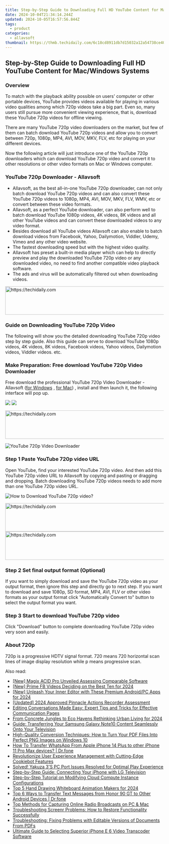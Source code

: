 ```yaml
---
title: Step-by-Step Guide to Downloading Full HD YouTube Content for Mac/Windows Systems
date: 2024-10-04T21:34:14.244Z
updated: 2024-10-05T16:57:56.844Z
tags:
  - product
categories:
  - allavsoft
thumbnail: https://thmb.techidaily.com/6c18cd8911db7d15032a12a54738ce400822365f498b5ad342fd2bd1d2d802ab.jpg
---
```


## Step-by-Step Guide to Downloading Full HD YouTube Content for Mac/Windows Systems

### Overview

To match with the playback ability possible on users' computer or other portable devices, YouTube provides videos available for playing in various video qualities among which 720p videos take a big part. Even so, many users still pursue more convenient viewing experience, that is, download these YouTube 720p videos for offline viewing.

There are many YouTube 720p video downloaders on the market, but few of them can batch download YouTube 720p videos and allow you to convert between 720p, 1080p, MP4, AVI, MOV, MKV, FLV, etc for playing on your different devices.

Now the following article will just introduce one of the YouTube 720p downloaders which can download YouTube 720p video and convert it to other resolutions or other video formats on Mac or Windows computer.

### YouTube 720p Downloader - Allavsoft

* Allavsoft, as the best all-in-one YouTube 720p downloader, can not only batch download YouTube 720p videos and can also convert these YouTube 720p videos to 1080p, MP4, AVI, MOV, MKV, FLV, WMV, etc or convert between these video formats.
* Allavsoft, as a perfect YouTube downloader, can also perform well to batch download YouTube 1080p videos, 4K videos, 8K videos and all other YouTube videos and can convert these downloaded videos to any video format.
* Besides download all YouTube videos Allavsoft can also enable to batch download videos from Facebook, Yahoo, Dailymotion, Viddler, Udemy, Vimeo and any other video website.
* The fastest downloading speed but with the highest video quality.
* Allavsoft has preset a built-in media player which can help to directly preview and play the downloaded YouTube 720p video or any downloaded video, no need to find another compatible video playback software.
* The ads and virus will be automatically filtered out when downloading videos.

<!-- affiliate ads begin -->
<a href="https://aligracehair.sjv.io/c/5597632/2087267/19272" target="_top" id="2087267">
  <img src="//a.impactradius-go.com/display-ad/19272-2087267" border="0" alt="https://techidaily.com" width="728" height="90"/>
</a>
<img height="0" width="0" src="https://aligracehair.sjv.io/i/5597632/2087267/19272" style="position:absolute;visibility:hidden;" border="0" />
<!-- affiliate ads end -->

### Guide on Downloading YouTube 720p Video

The following will show you the detailed downloading YouTube 720p video step by step guide. Also this guide can serve to download YouTube 1080p videos, 4K videos, 8K videos, Facebook videos, Yahoo videos, Dailymotion videos, Viddler videos. etc.

### Make Preparation: Free download YouTube 720p Video Downloader

Free download the professional YouTube 720p Video Downloader - Allavsoft ([for Windows](https://tools.techidaily.com/allavsoft/products/) , [for Mac](https://tools.techidaily.com/allavsoft/products/)) , install and then launch it, the following interface will pop up.

[![](https://www.allavsoft.com/how-to/../images/how-to/free-download-win.jpg)](https://tools.techidaily.com/allavsoft/products/) [![](https://www.allavsoft.com/how-to/../images/how-to/free-download-mac.jpg)](https://tools.techidaily.com/allavsoft/products/)

<!-- affiliate ads begin -->
<a href="https://sentrypc.7eer.net/c/5597632/398455/3022" target="_top" id="398455">
  <img src="//a.impactradius-go.com/display-ad/3022-398455" border="0" alt="https://techidaily.com" width="728" height="90"/>
</a>
<img height="0" width="0" src="https://sentrypc.7eer.net/i/5597632/398455/3022" style="position:absolute;visibility:hidden;" border="0" />
<!-- affiliate ads end -->

![YouTube 720p Video Downloader](https://www.allavsoft.com/how-to/../images/allavsoft/screen-shot-600.jpg)

### Step 1 Paste YouTube 720p video URL

Open YouTube, find your interested YouTube 720p video. And then add this YouTube 720p video URL to Allavsoft by copying and pasting or dragging and dropping. Batch downloading YouTube 720p videos needs to add more than one YouTube 720p video URL.

![How to Download YouTube 720p video?](https://www.allavsoft.com/how-to/../images/how-to/download-rtmp-video/download-rtmp-video.jpg)

<!-- affiliate ads begin -->
<a href="https://appsumo.8odi.net/c/5597632/2118312/7443" target="_top" id="2118312">
  <img src="//a.impactradius-go.com/display-ad/7443-2118312" border="0" alt="https://techidaily.com" width="728" height="90"/>
</a>
<img height="0" width="0" src="https://appsumo.8odi.net/i/5597632/2118312/7443" style="position:absolute;visibility:hidden;" border="0" />
<!-- affiliate ads end -->

<!-- affiliate ads begin -->
<a href="https://aligracehair.sjv.io/c/5597632/1885947/19272" target="_top" id="1885947">
  <img src="//a.impactradius-go.com/display-ad/19272-1885947" border="0" alt="https://techidaily.com" width="728" height="90"/>
</a>
<img height="0" width="0" src="https://aligracehair.sjv.io/i/5597632/1885947/19272" style="position:absolute;visibility:hidden;" border="0" />
<!-- affiliate ads end -->

### Step 2 Set final output format (Optional)

If you want to simply download and save the YouTube 720p video as your output format, then ignore this step and directly go to next step. If you want to download and save 1080p, SD format, MP4, AVI, FLV or other video formats as your output format click "Automatically Convert to" button to select the output format you want.

### Step 3 Start to download YouTube 720p video

Click "Download" button to complete downloading YouTube 720p video very soon and easily.

### About 720p

720p is a progressive HDTV signal format. 720 means 720 horizontal scan lines of image display resolution while p means progressive scan.

<ins class="adsbygoogle"
     style="display:block"
     data-ad-format="autorelaxed"
     data-ad-client="ca-pub-7571918770474297"
     data-ad-slot="1223367746"></ins>

<ins class="adsbygoogle"
     style="display:block"
     data-ad-client="ca-pub-7571918770474297"
     data-ad-slot="8358498916"
     data-ad-format="auto"
     data-full-width-responsive="true"></ins>

<span class="atpl-alsoreadstyle">Also read:</span>
<div><ul>
<li><a href="https://fox-links.techidaily.com/new-magix-acid-pro-unveiled-assessing-comparable-software/"><u>[New] Magix ACID Pro Unveiled Assessing Comparable Software</u></a></li>
<li><a href="https://facebook-videos.techidaily.com/new-prime-fb-videos-deciding-on-the-best-ten-for-2024/"><u>[New] Prime FB Videos Deciding on the Best Ten for 2024</u></a></li>
<li><a href="https://instagram-clips.techidaily.com/new-unleash-your-inner-editor-with-these-premium-androidpc-apps-for-2024/"><u>[New] Unleash Your Inner Editor with These Premium Android/PC Apps for 2024</u></a></li>
<li><a href="https://screen-recording.techidaily.com/updated-2024-approved-pinnacle-actions-recorder-assessment/"><u>[Updated] 2024 Approved Pinnacle Actions Recorder Assessment</u></a></li>
<li><a href="https://fox-pages.techidaily.com/editing-conversations-made-easy-expert-tips-and-tricks-for-effective-communication-pages/"><u>Editing Conversations Made Easy: Expert Tips and Tricks for Effective Communication Pages</u></a></li>
<li><a href="https://youtube-stream.techidaily.com/from-concrete-jungles-to-eco-havens-rethinking-urban-living-for-2024/"><u>From Concrete Jungles to Eco Havens Rethinking Urban Living for 2024</u></a></li>
<li><a href="https://fox-pages.techidaily.com/guide-transferring-your-samsung-galaxy-note10-content-seamlessly-onto-your-television/"><u>Guide: Transferring Your Samsung Galaxy Note10 Content Seamlessly Onto Your Television</u></a></li>
<li><a href="https://fox-pages.techidaily.com/high-quality-conversion-techniques-how-to-turn-your-pdf-files-into-perfect-png-images-on-windows-10/"><u>High-Quality Conversion Techniques: How to Turn Your PDF Files Into Perfect PNG Images on Windows 10</u></a></li>
<li><a href="https://techidaily.com/how-to-transfer-whatsapp-from-apple-iphone-14-plus-to-other-iphone-11-pro-max-devices-drfone-by-drfone-transfer-whatsapp-from-ios-transfer-whatsapp-from-ios/"><u>How To Transfer WhatsApp From Apple iPhone 14 Plus to other iPhone 11 Pro Max devices? | Dr.fone</u></a></li>
<li><a href="https://data-safeguard.techidaily.com/revolutionize-user-experience-management-with-cutting-edge-cookiebot-features/"><u>Revolutionize User Experience Management with Cutting-Edge Cookiebot Features</u></a></li>
<li><a href="https://win-answers.techidaily.com/solved-yakuza-3s-pc-port-issues-resolved-for-optimal-play-experience/"><u>Solved! Yakuza 3'S PC Port Issues Resolved for Optimal Play Experience</u></a></li>
<li><a href="https://fox-pages.techidaily.com/step-by-step-guide-connecting-your-iphone-with-lg-television/"><u>Step-by-Step Guide: Connecting Your iPhone with LG Television</u></a></li>
<li><a href="https://fox-pages.techidaily.com/step-by-step-tutorial-on-modifying-cloud-compute-instance-configurations/"><u>Step-by-Step Tutorial on Modifying Cloud Compute Instance Configurations</u></a></li>
<li><a href="https://ai-driven-video-production.techidaily.com/top-5-hand-drawing-whiteboard-animation-makers-for-2024/"><u>Top 5 Hand Drawing Whiteboard Animation Makers for 2024</u></a></li>
<li><a href="https://android-transfer.techidaily.com/top-6-ways-to-transfer-text-messages-from-honor-90-gt-to-other-android-devices-drfone-by-drfone-transfer-from-android-transfer-from-android/"><u>Top 6 Ways to Transfer Text Messages from Honor 90 GT to Other Android Devices | Dr.fone</u></a></li>
<li><a href="https://fox-pages.techidaily.com/top-methods-for-capturing-online-radio-broadcasts-on-pc-and-mac/"><u>Top Methods for Capturing Online Radio Broadcasts on PC & Mac</u></a></li>
<li><a href="https://fox-pages.techidaily.com/troubleshooting-screenr-problems-how-to-restore-functionality-successfully/"><u>Troubleshooting Screenr Problems: How to Restore Functionality Successfully</u></a></li>
<li><a href="https://fox-pages.techidaily.com/troubleshooting-fixing-problems-with-editable-versions-of-documents-from-pdfs/"><u>Troubleshooting: Fixing Problems with Editable Versions of Documents From PDFs</u></a></li>
<li><a href="https://fox-pages.techidaily.com/ultimate-guide-to-selecting-superior-iphone-e-6-video-transcoder-software/"><u>Ultimate Guide to Selecting Superior iPhone E 6 Video Transcoder Software</u></a></li>
</ul></div>

